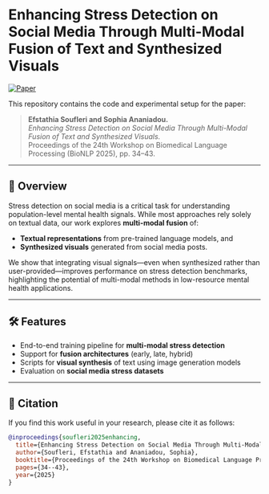 # Enhancing Stress Detection on Social Media Through Multi-Modal Fusion of Text and Synthesized Visuals

[![Paper](https://img.shields.io/badge/Paper-BioNLP%202025-blue)](https://aclanthology.org/2025.bionlp-1.4.pdf)  

This repository contains the code and experimental setup for the paper:  

> **Efstathia Soufleri and Sophia Ananiadou.**  
> *Enhancing Stress Detection on Social Media Through Multi-Modal Fusion of Text and Synthesized Visuals.*  
> Proceedings of the 24th Workshop on Biomedical Language Processing (BioNLP 2025), pp. 34–43.  

---

## 📖 Overview
Stress detection on social media is a critical task for understanding population-level mental health signals. While most approaches rely solely on textual data, our work explores **multi-modal fusion** of:
- **Textual representations** from pre-trained language models, and  
- **Synthesized visuals** generated from social media posts.  

We show that integrating visual signals—even when synthesized rather than user-provided—improves performance on stress detection benchmarks, highlighting the potential of multi-modal methods in low-resource mental health applications.

---

## 🛠️ Features
- End-to-end training pipeline for **multi-modal stress detection**  
- Support for **fusion architectures** (early, late, hybrid)  
- Scripts for **visual synthesis** of text using image generation models  
- Evaluation on **social media stress datasets**  

---

## 📖 Citation
If you find this work useful in your research, please cite it as follows:

```bibtex
@inproceedings{soufleri2025enhancing,
  title={Enhancing Stress Detection on Social Media Through Multi-Modal Fusion of Text and Synthesized Visuals},
  author={Soufleri, Efstathia and Ananiadou, Sophia},
  booktitle={Proceedings of the 24th Workshop on Biomedical Language Processing},
  pages={34--43},
  year={2025}
}
